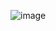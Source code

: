 ![image](https://user-images.githubusercontent.com/119483659/231662630-3e39149b-d93f-4025-b3ca-ba1f657cbc62.png)
